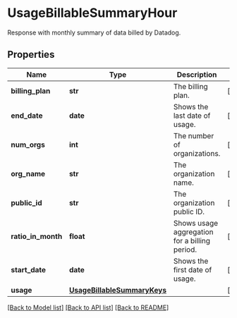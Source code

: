 # UsageBillableSummaryHour

Response with monthly summary of data billed by Datadog.

## Properties

| Name               | Type                                                        | Description                                   | Notes      |
| ------------------ | ----------------------------------------------------------- | --------------------------------------------- | ---------- |
| **billing_plan**   | **str**                                                     | The billing plan.                             | [optional] |
| **end_date**       | **date**                                                    | Shows the last date of usage.                 | [optional] |
| **num_orgs**       | **int**                                                     | The number of organizations.                  | [optional] |
| **org_name**       | **str**                                                     | The organization name.                        | [optional] |
| **public_id**      | **str**                                                     | The organization public ID.                   | [optional] |
| **ratio_in_month** | **float**                                                   | Shows usage aggregation for a billing period. | [optional] |
| **start_date**     | **date**                                                    | Shows the first date of usage.                | [optional] |
| **usage**          | [**UsageBillableSummaryKeys**](UsageBillableSummaryKeys.md) |                                               | [optional] |

[[Back to Model list]](README.md#documentation-for-models) [[Back to API list]](README.md#documentation-for-api-endpoints) [[Back to README]](README.md)

